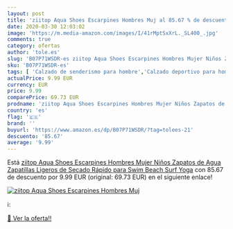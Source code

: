 ```yaml
---
layout: post
title: 'ziitop Aqua Shoes Escarpines Hombres Muj al 85.67 % de descuento'
date: 2020-03-30 12:03:02
image: 'https://m.media-amazon.com/images/I/41rMptSxXrL._SL400_.jpg'
comments: true
category: ofertas
author: 'tole.es'
slug: 'B07P71WSDR-es ziitop Aqua Shoes Escarpines Hombres Mujer Niños Zapatos...'
sku: 'B07P71WSDR-es'
tags: [ 'Calzado de senderismo para hombre','Calzado deportivo para hombre','Chanclas y sandalias de piscina para hombre','Zapatillas de senderismo para hombre','Zapatillas y calzado deportivo para hombre','Zapatos','Zapatos para hombre','Zapatos y complementos','zapatos', ]
actualPrice: 9.99 EUR
currency: EUR
price: 9.99
comparePrice: 69.73 EUR
prodname: 'ziitop Aqua Shoes Escarpines Hombres Mujer Niños Zapatos de Agua Zapatillas Ligeros de Secado Rápido para Swim Beach Surf Yoga'
country: 'es'
flag: '🇪🇸'
brand: ''
buyurl: 'https://www.amazon.es/dp/B07P71WSDR/?tag=tolees-21'
descuento: '85.67'
average: '9.99'
---
```


Está [ziitop Aqua Shoes Escarpines Hombres Mujer Niños Zapatos de Agua Zapatillas Ligeros de Secado Rápido para Swim Beach Surf Yoga](https://www.amazon.es/dp/B07P71WSDR/?tag=tolees-21) con 85.67 de descuento por 9.99 EUR (original: 69.73 EUR) en el siguiente enlace!

[![ziitop Aqua Shoes Escarpines Hombres Muj](https://m.media-amazon.com/images/I/41rMptSxXrL._SL400_.jpg)](https://www.amazon.es/dp/B07P71WSDR/?tag=tolees-21)

ℹ️:


[🛒 Ver la oferta!!](https://www.amazon.es/dp/B07P71WSDR/?tag=tolees-21)
